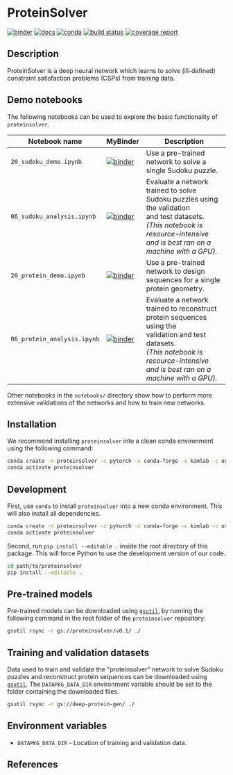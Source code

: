 # ProteinSolver

[![binder](https://mybinder.org/badge_logo.svg)](https://mybinder.org/v2/git/https%3A%2F%2Fmybinder%3AhTGKLsjmxRS8xNyHxRJB%40gitlab.com%2Fostrokach%2Fproteinsolver.git/v0.1.2?urlpath=lab)
[![docs](https://img.shields.io/badge/docs-v0.1.2-blue.svg)](https://ostrokach.gitlab.io/proteinsolver/d49e067ac2d5496f8b58f007bc8bd88e/v0.1.2/)
[![conda](https://img.shields.io/conda/dn/ostrokach-forge/proteinsolver.svg)](https://anaconda.org/ostrokach-forge/proteinsolver/)
[![build status](https://gitlab.com/ostrokach/proteinsolver/badges/v0.1.2/build.svg)](https://gitlab.com/ostrokach/proteinsolver/commits/v0.1.2/)
[![coverage report](https://gitlab.com/ostrokach/proteinsolver/badges/v0.1.2/coverage.svg)](https://ostrokach.gitlab.io/proteinsolver/d49e067ac2d5496f8b58f007bc8bd88e/v0.1.2/htmlcov/)

## Description

ProteinSolver is a deep neural network which learns to solve (ill-defined) constraint satisfaction problems (CSPs) from training data.

## Demo notebooks

The following notebooks can be used to explore the basic functionality of `proteinsolver`.

| Notebook name               | MyBinder                                                                                                                                                                                                                       | Description                                                                                                                                                                                |
| --------------------------- | ------------------------------------------------------------------------------------------------------------------------------------------------------------------------------------------------------------------------------ | ------------------------------------------------------------------------------------------------------------------------------------------------------------------------------------------ |
| `20_sudoku_demo.ipynb`      | [![binder](https://mybinder.org/badge_logo.svg)](https://mybinder.org/v2/git/https%3A%2F%2Fmybinder%3AhTGKLsjmxRS8xNyHxRJB%40gitlab.com%2Fostrokach%2Fproteinsolver.git/v0.1.2?filepath=notebooks%2F20_sudoku_demo.ipynb)      | Use a pre-trained network to solve a single Sudoku puzzle.                                                                                                                                 |
| `06_sudoku_analysis.ipynb`  | [![binder](https://mybinder.org/badge_logo.svg)](https://mybinder.org/v2/git/https%3A%2F%2Fmybinder%3AhTGKLsjmxRS8xNyHxRJB%40gitlab.com%2Fostrokach%2Fproteinsolver.git/v0.1.2?filepath=notebooks%2F20_sudoku_analysis.ipynb)  | Evaluate a network trained to solve Sudoku puzzles using the validation<br>and test datasets.<br>*(This notebook is resource-intensive and is best ran on a machine with a GPU).*          |
| `20_protein_demo.ipynb`     | [![binder](https://mybinder.org/badge_logo.svg)](https://mybinder.org/v2/git/https%3A%2F%2Fmybinder%3AhTGKLsjmxRS8xNyHxRJB%40gitlab.com%2Fostrokach%2Fproteinsolver.git/v0.1.2?filepath=notebooks%2F20_protein_demo.ipynb)     | Use a pre-trained network to design sequences for a single protein geometry.                                                                                                               |
| `06_protein_analysis.ipynb` | [![binder](https://mybinder.org/badge_logo.svg)](https://mybinder.org/v2/git/https%3A%2F%2Fmybinder%3AhTGKLsjmxRS8xNyHxRJB%40gitlab.com%2Fostrokach%2Fproteinsolver.git/v0.1.2?filepath=notebooks%2F20_protein_analysis.ipynb) | Evaluate a network trained to reconstruct protein sequences using the<br>validation and test datasets.<br>*(This notebook is resource-intensive and is best ran on a machine with a GPU).* |

Other notebooks in the `notebooks/` directory show how to perform more extensive validations of the networks and how to train new networks.

## Installation

We recommend installing `proteinsolver` into a clean conda environment using the following command:

```bash
conda create -n proteinsolver -c pytorch -c conda-forge -c kimlab -c ostrokach-forge proteinsolver
conda activate proteinsolver
```

## Development

First, use `conda` to install `proteinsolver` into a new conda environment. This will also install all dependencies.

```bash
conda create -n proteinsolver -c pytorch -c conda-forge -c kimlab -c ostrokach-forge proteinsolver
conda activate proteinsolver
```

Second, run `pip install --editable .` inside the root directory of this package. This will force Python to use the development version of our code.

```bash
cd path/to/proteinsolver
pip install --editable .
```

## Pre-trained models

Pre-trained models can be downloaded using [`gsutil`][gsutil], by running the following command in the root folder of the `proteinsolver` repository:

```bash
gsutil rsync -r gs://proteinsolver/v0.1/ ./
```

## Training and validation datasets

Data used to train and validate the "proteinsolver" network to solve Sudoku puzzles and reconstruct protein sequences can be downloaded using [`gsutil`][gsutil]. The `DATAPKG_DATA_DIR` environment variable should be set to the folder containing the downloaded files.

```bash
gsutil rsync -r gs://deep-protein-gen/ ./
```

## Environment variables

- `DATAPKG_DATA_DIR` - Location of training and validation data.

## References

[gsutil]: https://cloud.google.com/sdk/install
